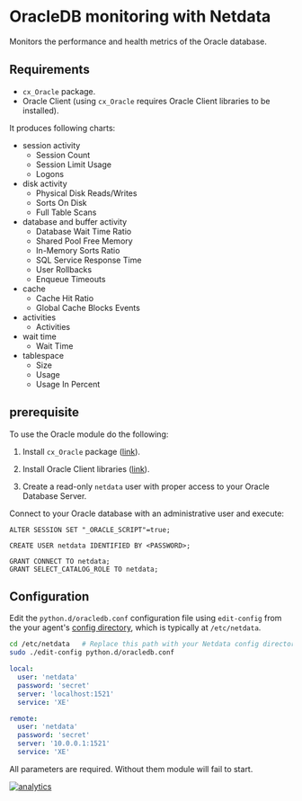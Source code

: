 <!--
title: "OracleDB monitoring with Netdata"
custom_edit_url: https://github.com/netdata/netdata/edit/master/collectors/python.d.plugin/oracledb/README.md
sidebar_label: "OracleDB"
-->

# OracleDB monitoring with Netdata

Monitors the performance and health metrics of the Oracle database.

## Requirements

-   `cx_Oracle` package.
-   Oracle Client (using `cx_Oracle` requires Oracle Client libraries to be installed).

It produces following charts:

-   session activity
    -   Session Count
    -   Session Limit Usage
    -   Logons
-   disk activity
    -   Physical Disk Reads/Writes
    -   Sorts On Disk
    -   Full Table Scans
-   database and buffer activity
    -   Database Wait Time Ratio
    -   Shared Pool Free Memory
    -   In-Memory Sorts Ratio
    -   SQL Service Response Time
    -   User Rollbacks
    -   Enqueue Timeouts
-   cache
    -   Cache Hit Ratio
    -   Global Cache Blocks Events
-   activities
    -   Activities
-   wait time
    -   Wait Time
-   tablespace
    -   Size
    -   Usage
    -   Usage In Percent

## prerequisite

To use the Oracle module do the following:

1.  Install `cx_Oracle` package ([link](https://cx-oracle.readthedocs.io/en/latest/user_guide/installation.html)).

2.  Install Oracle Client libraries
    ([link](https://cx-oracle.readthedocs.io/en/latest/user_guide/installation.html#install-oracle-client)).

3.  Create a read-only `netdata` user with proper access to your Oracle Database Server.

Connect to your Oracle database with an administrative user and execute:

```
ALTER SESSION SET "_ORACLE_SCRIPT"=true;

CREATE USER netdata IDENTIFIED BY <PASSWORD>;

GRANT CONNECT TO netdata;
GRANT SELECT_CATALOG_ROLE TO netdata;
```

## Configuration

Edit the `python.d/oracledb.conf` configuration file using `edit-config` from the your agent's [config
directory](/docs/step-by-step/step-04.md#find-your-netdataconf-file), which is typically at `/etc/netdata`.

```bash
cd /etc/netdata   # Replace this path with your Netdata config directory, if different
sudo ./edit-config python.d/oracledb.conf
```

```yaml
local:
  user: 'netdata'
  password: 'secret'
  server: 'localhost:1521'
  service: 'XE'

remote:
  user: 'netdata'
  password: 'secret'
  server: '10.0.0.1:1521'
  service: 'XE'
```

All parameters are required. Without them module will fail to start.

[![analytics](https://www.google-analytics.com/collect?v=1&aip=1&t=pageview&_s=1&ds=github&dr=https%3A%2F%2Fgithub.com%2Fnetdata%2Fnetdata&dl=https%3A%2F%2Fmy-netdata.io%2Fgithub%2Fcollectors%2Fpython.d.plugin%2Foracledb%2FREADME&_u=MAC~&cid=5792dfd7-8dc4-476b-af31-da2fdb9f93d2&tid=UA-64295674-3)](<>)
